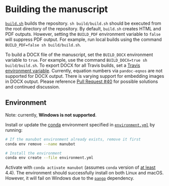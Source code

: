 # Building the manuscript

[`build.sh`](build.sh) builds the repository.
`sh build/build.sh` should be executed from the root directory of the repository.
By default, `build.sh` creates HTML and PDF outputs.
However, setting the `BUILD_PDF` environment variable to `false` will suppress PDF output.
For example, run local builds using the command `BUILD_PDF=false sh build/build.sh`.

To build a DOCX file of the manuscript, set the `BUILD_DOCX` environment variable to `true`.
For example, use the command `BUILD_DOCX=true sh build/build.sh`.
To export DOCX for all Travis builds, set a [Travis environment variable](https://docs.travis-ci.com/user/environment-variables/#Defining-Variables-in-Repository-Settings).
Currently, equation numbers via `pandoc-eqnos` are not supported for DOCX output.
There is varying support for embedding images in DOCX output.
Please reference [Pull Request #40](https://github.com/manubot/rootstock/pull/40) for possible solutions and continued discussion.

## Environment

Note: currently, **Windows is not supported**.

Install or update the [conda](https://conda.io) environment specified in [`environment.yml`](environment.yml) by running:

```sh
# If the manubot environment already exists, remove it first
conda env remove --name manubot

# Install the environment
conda env create --file environment.yml
```

Activate with `conda activate manubot` (assumes `conda` version of [at least](https://github.com/conda/conda/blob/9d759d8edeb86569c25f6eb82053f09581013a2a/CHANGELOG.md#440-2017-12-20) 4.4).
The environment should successfully install on both Linux and macOS.
However, it will fail on Windows due to the [`pango`](https://anaconda.org/conda-forge/pango) dependency.
